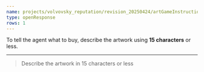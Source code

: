 ```yaml
---
name: projects/volvovsky_reputation/revision_20250424/artGameInstructionsSimple/describe_art_to_agent.md
type: openResponse
rows: 1
---
```


To tell the agent what to buy, describe the artwork using **15 characters** or less.

---

> Describe the artwork in 15 characters or less

